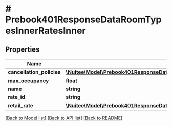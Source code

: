 # # Prebook401ResponseDataRoomTypesInnerRatesInner

## Properties

Name | Type | Description | Notes
------------ | ------------- | ------------- | -------------
**cancellation_policies** | [**\Nuitee\Model\Prebook401ResponseDataRoomTypesInnerRatesInnerCancellationPolicies**](Prebook401ResponseDataRoomTypesInnerRatesInnerCancellationPolicies.md) |  | [optional]
**max_occupancy** | **float** |  | [optional]
**name** | **string** |  | [optional]
**rate_id** | **string** |  | [optional]
**retail_rate** | [**\Nuitee\Model\Prebook401ResponseDataRoomTypesInnerRatesInnerRetailRate**](Prebook401ResponseDataRoomTypesInnerRatesInnerRetailRate.md) |  | [optional]

[[Back to Model list]](../../README.md#models) [[Back to API list]](../../README.md#endpoints) [[Back to README]](../../README.md)
